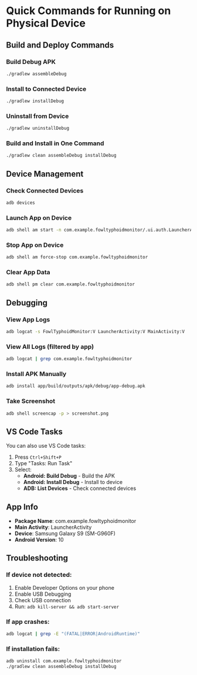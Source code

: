 # Quick Commands for Running on Physical Device

## Build and Deploy Commands

### Build Debug APK
```bash
./gradlew assembleDebug
```

### Install to Connected Device
```bash
./gradlew installDebug
```

### Uninstall from Device
```bash
./gradlew uninstallDebug
```

### Build and Install in One Command
```bash
./gradlew clean assembleDebug installDebug
```

## Device Management

### Check Connected Devices
```bash
adb devices
```

### Launch App on Device
```bash
adb shell am start -n com.example.fowltyphoidmonitor/.ui.auth.LauncherActivity
```

### Stop App on Device
```bash
adb shell am force-stop com.example.fowltyphoidmonitor
```

### Clear App Data
```bash
adb shell pm clear com.example.fowltyphoidmonitor
```

## Debugging

### View App Logs
```bash
adb logcat -s FowlTyphoidMonitor:V LauncherActivity:V MainActivity:V
```

### View All Logs (filtered by app)
```bash
adb logcat | grep com.example.fowltyphoidmonitor
```

### Install APK Manually
```bash
adb install app/build/outputs/apk/debug/app-debug.apk
```

### Take Screenshot
```bash
adb shell screencap -p > screenshot.png
```

## VS Code Tasks

You can also use VS Code tasks:
1. Press `Ctrl+Shift+P`
2. Type "Tasks: Run Task"
3. Select:
   - **Android: Build Debug** - Build the APK
   - **Android: Install Debug** - Install to device
   - **ADB: List Devices** - Check connected devices

## App Info

- **Package Name**: com.example.fowltyphoidmonitor
- **Main Activity**: LauncherActivity
- **Device**: Samsung Galaxy S9 (SM-G960F)
- **Android Version**: 10

## Troubleshooting

### If device not detected:
1. Enable Developer Options on your phone
2. Enable USB Debugging
3. Check USB connection
4. Run: `adb kill-server && adb start-server`

### If app crashes:
```bash
adb logcat | grep -E "(FATAL|ERROR|AndroidRuntime)"
```

### If installation fails:
```bash
adb uninstall com.example.fowltyphoidmonitor
./gradlew clean assembleDebug installDebug
```
